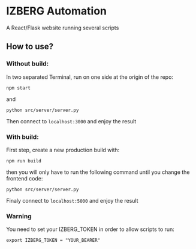 # IZBERG Automation

A React/Flask website running several scripts

## How to use?

### Without build:

In two separated Terminal, run on one side at the origin of the repo:

```
npm start
```

and

```
python src/server/server.py
```

Then connect to `localhost:3000` and enjoy the result

### With build:

First step, create a new production build with:

```
npm run build
```

then you will only have to run the following command until you change the frontend code:

```
python src/server/server.py
```

Finaly connect to `localhost:5000` and enjoy the result

### Warning

You need to set your IZBERG_TOKEN in order to allow scripts to run:

```
export IZBERG_TOKEN = "YOUR_BEARER"
```
